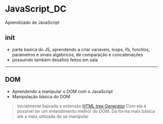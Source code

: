 # JavaScript_DC

Aprendizado de JavaScript

## init
- parte basica do JS, aprendendo a criar variaveis, loops, ifs, functios, parametros e sinais algebricos, de comparação e concatenações
- possuindo também desafios feitos em sala
---
## DOM
- Aprendendo a manipular o DOM com o JavaScript
- Manipulação básica do DOM 

> Inicialmente baixada a extensão [HTML tree Generator](https://chrome.google.com/webstore/detail/html-tree-generator/dlbbmhhaadfnbbdnjalilhdakfmiffeg)
> Com ela é possível ter um entendimento melhor do DOM.
> Da forma mais básica até a mais utilizada de se manipular 